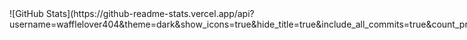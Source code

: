 <div style="display: flex; justify-content: space-between;">

  <div style="flex: 1; margin-right: 10px;">
    ![GitHub Stats](https://github-readme-stats.vercel.app/api?username=wafflelover404&theme=dark&show_icons=true&hide_title=true&include_all_commits=true&count_private=true&custom_title=GitHub%20Stats&hide=rank&github_logo=true)
  </div>

  <div style="flex: 1; margin-left: 10px;">
    ![Top Langs](https://github-readme-stats.vercel.app/api/top-langs/?username=wafflelover404&layout=default&theme=dark&langs_count=10&hide=html,css,javascript&custom_title=Top%20Languages)
  </div>

</div>
